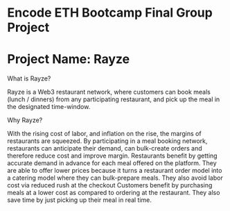 # Encode ETH Bootcamp Final Group Project

# Project Name: Rayze

What is Rayze?

Rayze is a Web3 restaurant network, where customers can book meals (lunch / dinners) from any participating restaurant, and pick up the meal in the designated time-window.

Why Rayze?

With the rising cost of labor, and inflation on the rise, the margins of restaurants are squeezed. By participating in a meal booking network, restaurants can anticipate their demand, can bulk-create orders and therefore reduce cost and improve margin.
Restaurants benefit by getting accurate demand in advance for each meal offered on the platform. They are able to offer lower prices because it turns a restaurant order model into a catering model where they can bulk-prepare meals. They also avoid labor cost via reduced rush at the checkout
Customers benefit by purchasing meals at a lower cost as compared to ordering at the restaurant. They also save time by just picking up their meal in real time.
